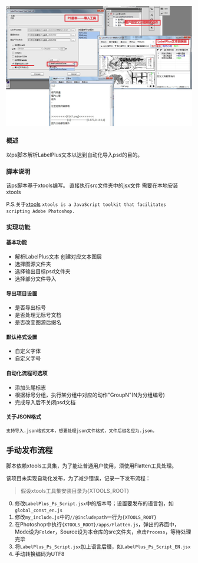 ![img](pic.jpg)

### 概述
以ps脚本解析LabelPlus文本以达到自动化导入psd的目的。

### 脚本说明
该ps脚本基于xtools编写。
直接执行src文件夹中的jsx文件 需要在本地安装xtools

P.S.关于[xtools](http://ps-scripts.sourceforge.net/xtools.html)
`xtools is a JavaScript toolkit that facilitates scripting Adobe Photoshop.`

### 实现功能

#### 基本功能
* 解析LabelPlus文本 创建对应文本图层
* 选择图源文件夹
* 选择输出目标psd文件夹
* 选择部分文件导入

#### 导出项目设置
* 是否导出标号
* 是否处理无标号文档
* 是否改变图源后缀名

#### 默认格式设置
* 自定义字体
* 自定义字号

#### 自动化流程可选项
* 添加头尾标志
* 根据标号分组，执行某分组中对应的动作"GroupN"(N为分组编号)
* 完成导入后不关闭psd文档

#### 关于JSON格式
    支持导入.json格式文本，想要处理json文件格式，文件后缀名应为.json。


## 手动发布流程

脚本依赖xtools工具集，为了能让普通用户使用，须使用Flatten工具处理。

该项目未实现自动化发布，为了减少错误，记录一下发布流程：

> 假设xtools工具集安装目录为{XTOOLS_ROOT}

0. 修改`LabelPlus_Ps_Script.jsx`中的版本号；设置要发布的语言包，如`global_const_en.js`
1. 修改`my_include.js`中的`//@includepath`一行为`{XTOOLS_ROOT}`
2. 在Photoshop中执行`{XTOOLS_ROOT}/apps/Flatten.js`，弹出的界面中，Mode设为`Folder`，Source设为本仓库的src文件夹，点击`Process`，等待处理完毕
3. 将`LabelPlus_Ps_Script.jsx`加上语言后缀，如`LabelPlus_Ps_Script_EN.jsx`
4. 手动转换编码为UTF8
